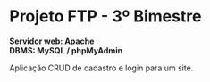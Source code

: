 # Projeto FTP - 3º Bimestre

**Servidor web: Apache**  
**DBMS: MySQL / phpMyAdmin**  

<p>Aplicação CRUD de cadastro e login para um site.</p>
